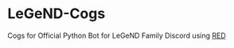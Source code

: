 # LeGeND-Cogs
Cogs for Official Python Bot for LeGeND Family Discord using [RED](https://github.com/Cog-Creators/Red-DiscordBot)
